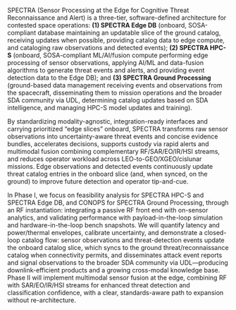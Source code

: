 SPECTRA (Sensor Processing at the Edge for Cognitive Threat Reconnaissance and Alert) is a three-tier, software-defined architecture for contested space operations: **(1) SPECTRA Edge DB** (onboard, SOSA-compliant database maintaining an updatable slice of the ground catalog, receiving updates when possible, providing catalog data to edge compute, and cataloging raw observations and detected events); **(2) SPECTRA HPC-S** (onboard, SOSA-compliant ML/AI/fusion compute performing edge processing of sensor observations, applying AI/ML and data-fusion algorithms to generate threat events and alerts, and providing event detection data to the Edge DB); and **(3) SPECTRA Ground Processing** (ground-based data management receiving events and observations from the spacecraft, disseminating them to mission operations and the broader SDA community via UDL, determining catalog updates based on SDA intelligence, and managing HPC-S model updates and training).

By standardizing modality-agnostic, integration-ready interfaces and carrying prioritized “edge slices” onboard, SPECTRA transforms raw sensor observations into uncertainty-aware threat events and concise evidence bundles, accelerates decisions, supports custody via rapid alerts and multimodal fusion combining complementary RF/SAR/EO/IR/HSI streams, and reduces operator workload across LEO-to-GEO/XGEO/cislunar missions. Edge observations and detected events continuously update threat catalog entries in the onboard slice (and, when synced, on the ground) to improve future detection and operator tip-and-cue.

In Phase I, we focus on feasibility analysis for SPECTRA HPC-S and SPECTRA Edge DB, and CONOPS for SPECTRA Ground Processing, through an RF instantiation: integrating a passive RF front end with on-sensor analytics, and validating performance with payload-in-the-loop simulation and hardware-in-the-loop bench snapshots. We will quantify latency and power/thermal envelopes, calibrate uncertainty, and demonstrate a closed-loop catalog flow: sensor observations and threat-detection events update the onboard catalog slice, which syncs to the ground threat/reconnaissance catalog when connectivity permits, and disseminates attack event reports and signal observations to the broader SDA community via UDL—producing downlink-efficient products and a growing cross-modal knowledge base. Phase II will implement multimodal sensor fusion at the edge, combining RF with SAR/EO/IR/HSI streams for enhanced threat detection and classification confidence, with a clear, standards-aware path to expansion without re-architecture.

